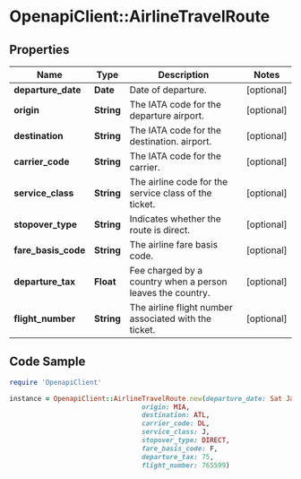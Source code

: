 # OpenapiClient::AirlineTravelRoute

## Properties

Name | Type | Description | Notes
------------ | ------------- | ------------- | -------------
**departure_date** | **Date** | Date of departure. | [optional] 
**origin** | **String** | The IATA code for the departure airport. | [optional] 
**destination** | **String** | The IATA code for the destination. airport. | [optional] 
**carrier_code** | **String** | The IATA code for the carrier. | [optional] 
**service_class** | **String** | The airline code for the service class of the ticket. | [optional] 
**stopover_type** | **String** | Indicates whether the route is direct. | [optional] 
**fare_basis_code** | **String** | The airline fare basis code. | [optional] 
**departure_tax** | **Float** | Fee charged by a country when a person leaves the country. | [optional] 
**flight_number** | **String** | The airline flight number associated with the ticket. | [optional] 

## Code Sample

```ruby
require 'OpenapiClient'

instance = OpenapiClient::AirlineTravelRoute.new(departure_date: Sat Jan 27 18:00:00 CST 2018,
                                 origin: MIA,
                                 destination: ATL,
                                 carrier_code: DL,
                                 service_class: J,
                                 stopover_type: DIRECT,
                                 fare_basis_code: F,
                                 departure_tax: 75,
                                 flight_number: 765599)
```


